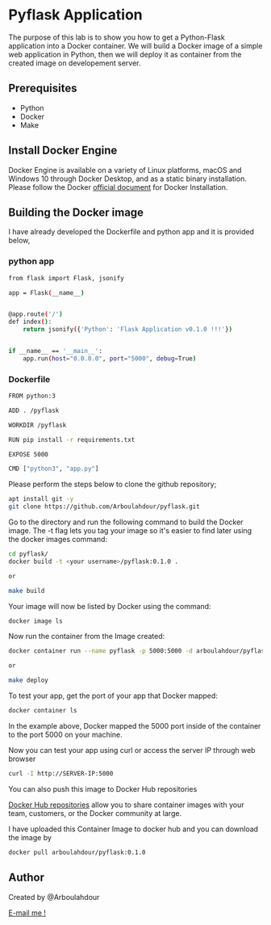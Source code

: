 # Pyflask Application 

The purpose of this lab is to show you how to get a Python-Flask application into a Docker container. 
We will build a Docker image of a simple web application in Python, then we will deploy it as container from the created image on developement server.

## Prerequisites
- Python
- Docker
- Make

## Install Docker Engine

Docker Engine is available on a variety of Linux platforms, macOS and Windows 10 through Docker Desktop, and as a static binary installation. Please follow the Docker [official document](https://docs.docker.com/engine/install/)  for Docker Installation.

## Building the Docker image

I have already developed the Dockerfile and python app and it is provided below,

### python app

~~~sh
from flask import Flask, jsonify

app = Flask(__name__)


@app.route('/')
def index():
    return jsonify({'Python': 'Flask Application v0.1.0 !!!'})


if __name__ == '__main__':
    app.run(host="0.0.0.0", port="5000", debug=True)
~~~

### Dockerfile

~~~sh
FROM python:3

ADD . /pyflask

WORKDIR /pyflask

RUN pip install -r requirements.txt

EXPOSE 5000

CMD ["python3", "app.py"]
~~~

Please perform the steps below to clone the github repository;

~~~sh
apt install git -y
git clone https://github.com/Arboulahdour/pyflask.git
~~~ 

Go to the directory and run the following command to build the Docker image. The -t flag lets you tag your image so it's easier to find later using the docker images command:
~~~sh
cd pyflask/
docker build -t <your username>/pyflask:0.1.0 . 

or

make build
~~~

Your image will now be listed by Docker using the command:
~~~sh
docker image ls
~~~

Now run the container from the Image created:
~~~sh
docker container run --name pyflask -p 5000:5000 -d arboulahdour/pyflask:0.1.0

or

make deploy

~~~

To test your app, get the port of your app that Docker mapped:
~~~sh
docker container ls
~~~

In the example above, Docker mapped the 5000 port inside of the container to the port 5000 on your machine.

Now you can test your app using curl or access the server IP through web browser
~~~sh
curl -I http://SERVER-IP:5000
~~~

You can also push this image to Docker Hub repositories

[Docker Hub repositories](https://docs.docker.com/docker-hub/repos/) allow you to share container images with your team, customers, or the Docker community at large.

I have uploaded this Container Image to docker hub and you can download the image by

~~~sh
docker pull arboulahdour/pyflask:0.1.0
~~~

## Author
Created by @Arboulahdour

<a href="mailto:ar.boulahdour@outlook.com">E-mail me !</a>

